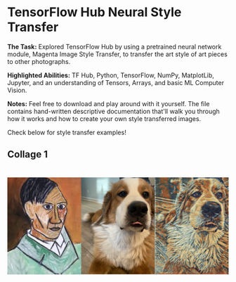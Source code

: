 # TensorFlow Hub Neural Style Transfer

**The Task:** Explored TensorFlow Hub by using a pretrained neural network module, Magenta Image Style Transfer, to transfer the art style of art pieces to other photographs. 

**Highlighted Abilities:** TF Hub, Python, TensorFlow, NumPy, MatplotLib, Jupyter, and an understanding of Tensors, Arrays, and basic ML Computer Vision.

**Notes:** Feel free to download and play around with it yourself. The file contains hand-written descriptive documentation that'll walk you through how it works and how to create your own style transferred images. 

Check below for style transfer examples!


## Collage 1
# ![alt text](https://github.com/asilich123/Resume_Projects/blob/main/TF%20HUB:FUN%20-%20ML%20Neural%20Style%20Transfer/Images/collage%201.png?raw=true)
